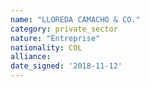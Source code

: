 ```yaml
---
name: "LLOREDA CAMACHO & CO."
category: private_sector
nature: "Entreprise"
nationality: COL
alliance: 
date_signed: '2018-11-12'
---
```

    